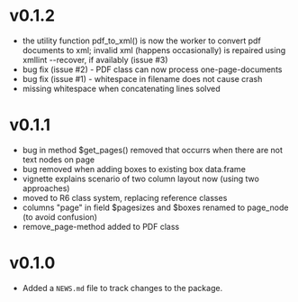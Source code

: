 # v0.1.2
* the utility function pdf_to_xml() is now the worker to convert pdf documents to xml;
invalid xml (happens occasionally) is repaired using xmllint --recover, if availably (issue #3)
* bug fix (issue #2) - PDF class can now process one-page-documents
* bug fix (issue #1) - whitespace in filename does not cause crash
* missing whitespace when concatenating lines solved


# v0.1.1
* bug in method $get_pages() removed that occurrs when there are not text nodes on page
* bug removed when adding boxes to existing box data.frame
* vignette explains scenario of two column layout now (using two approaches)
* moved to R6 class system, replacing reference classes
* columns "page" in field $pagesizes and $boxes renamed to page_node (to avoid confusion)
* remove_page-method added to PDF class


# v0.1.0

* Added a `NEWS.md` file to track changes to the package.



